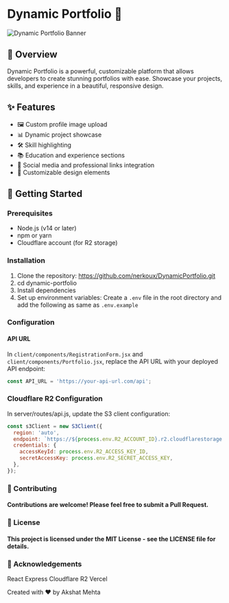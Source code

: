 # Dynamic Portfolio 🚀

![Dynamic Portfolio Banner](https://cdn.project.akshatmehta.com/dypo.png)

## 🌟 Overview

Dynamic Portfolio is a powerful, customizable platform that allows developers to create stunning portfolios with ease. Showcase your projects, skills, and experience in a beautiful, responsive design.

## ✨ Features

- 🖼️ Custom profile image upload
- 📊 Dynamic project showcase
- 🛠️ Skill highlighting
- 📚 Education and experience sections
- 🔗 Social media and professional links integration
- 🎨 Customizable design elements

## 🚀 Getting Started

### Prerequisites

- Node.js (v14 or later)
- npm or yarn
- Cloudflare account (for R2 storage)

### Installation

1. Clone the repository: https://github.com/nerkoux/DynamicPortfolio.git
2. cd dynamic-portfolio
3. Install dependencies
4. Set up environment variables: Create a `.env` file in the root directory and add the following as same as `.env.example`

### Configuration

#### API URL
In `client/components/RegistrationForm.jsx` and `client/components/Portfolio.jsx`, replace the API URL with your deployed API endpoint:

```javascript
const API_URL = 'https://your-api-url.com/api';
```

### Cloudflare R2 Configuration
In server/routes/api.js, update the S3 client configuration:
```javascript
const s3Client = new S3Client({
  region: 'auto',
  endpoint: `https://${process.env.R2_ACCOUNT_ID}.r2.cloudflarestorage.com`,
  credentials: {
    accessKeyId: process.env.R2_ACCESS_KEY_ID,
    secretAccessKey: process.env.R2_SECRET_ACCESS_KEY,
  },
});
```

### 🤝 Contributing

#### Contributions are welcome! Please feel free to submit a Pull Request.


### 📄 License
#### This project is licensed under the MIT License - see the LICENSE file for details.


### 🙏 Acknowledgements

React
Express
Cloudflare R2
Vercel


Created with ❤️ by Akshat Mehta
